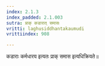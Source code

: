 ```yaml
---
index: 2.1.3
index_padded: 2.1.003
sutra: प्राक् कडारात्‌ समासः
vritti: laghusiddhantakaumudi
vrittiindex: 908

---
```

कडाराः कर्मधारय इत्यतः प्राक् समास इत्यधिक्रियते॥